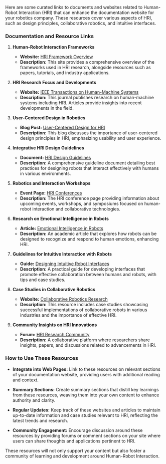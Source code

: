 Here are some curated links to documents and websites related to Human-Robot Interaction (HRI) that can enhance the documentation website for your robotics company. These resources cover various aspects of HRI, such as design principles, collaborative robotics, and intuitive interfaces.

### Documentation and Resource Links

1. **Human-Robot Interaction Frameworks**
   - **Website:** [HRI Framework Overview](https://humanrobotinteraction.org/)
   - **Description:** This site provides a comprehensive overview of the frameworks used in HRI research, alongside resources such as papers, tutorials, and industry applications.

2. **HRI Research Focus and Developments**
   - **Website:** [IEEE Transactions on Human-Machine Systems](https://ieeexplore.ieee.org/xpl/MostRecentIssue.jsp?punumber=6221021)
   - **Description:** This journal publishes research on human-machine systems including HRI. Articles provide insights into recent developments in the field.

3. **User-Centered Design in Robotics**
   - **Blog Post:** [User-Centered Design for HRI](https://www.hri2023.org/user-centered-design)
   - **Description:** This blog discusses the importance of user-centered design principles in HRI, emphasizing usability and user experience.

4. **Integrative HRI Design Guidelines**
   - **Document:** [HRI Design Guidelines](https://cseweb.ucsd.edu/~elgammal/hri-design-guidelines)
   - **Description:** A comprehensive guideline document detailing best practices for designing robots that interact effectively with humans in various environments.

5. **Robotics and Interaction Workshops**
   - **Event Page:** [HRI Conferences](http://www.hri2023.org/)
   - **Description:** The HRI conference page providing information about upcoming events, workshops, and symposiums focused on human-robot interaction and collaborative technologies.

6. **Research on Emotional Intelligence in Robots**
   - **Article:** [Emotional Intelligence in Robots](https://www.frontiersin.org/articles/10.3389/frobt.2020.00001/full)
   - **Description:** An academic article that explores how robots can be designed to recognize and respond to human emotions, enhancing HRI.

7. **Guidelines for Intuitive Interaction with Robots**
   - **Guide:** [Designing Intuitive Robot Interfaces](http://www.intuitive-robotic-interface-guide.com)
   - **Description:** A practical guide for developing interfaces that promote effective collaboration between humans and robots, with tips and case studies.

8. **Case Studies in Collaborative Robotics**
   - **Website:** [Collaborative Robotics Research](https://www.robots.com/)
   - **Description:** This resource includes case studies showcasing successful implementations of collaborative robots in various industries and the importance of effective HRI.

9. **Community Insights on HRI Innovations**
   - **Forum:** [HRI Research Community](https://www.researchgate.net/topic/Human-Robot-Interaction)
   - **Description:** A collaborative platform where researchers share insights, papers, and discussions related to advancements in HRI.

### How to Use These Resources

- **Integrate into Web Pages:** Link to these resources on relevant sections of your documentation website, providing users with additional reading and context.
  
- **Summary Sections:** Create summary sections that distill key learnings from these resources, weaving them into your own content to enhance authority and clarity.

- **Regular Updates:** Keep track of these websites and articles to maintain up-to-date information and case studies relevant to HRI, reflecting the latest trends and research.

- **Community Engagement:** Encourage discussion around these resources by providing forums or comment sections on your site where users can share thoughts and applications pertinent to HRI.

These resources will not only support your content but also foster a community of learning and development around Human-Robot Interaction.